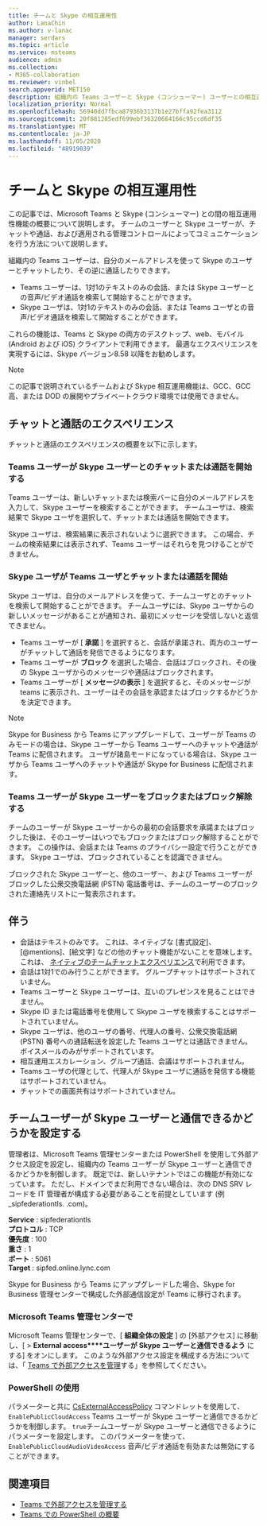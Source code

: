 ```yaml
---
title: チームと Skype の相互運用性
author: LanaChin
ms.author: v-lanac
manager: serdars
ms.topic: article
ms.service: msteams
audience: admin
ms.collection:
- M365-collaboration
ms.reviewer: vinbel
search.appverid: MET150
description: 組織内の Teams ユーザーと Skype (コンシューマー) ユーザーとの相互運用性機能について説明します。
localization_priority: Normal
ms.openlocfilehash: 56940dd7fbca87936b3137b1e27bffa92fea3112
ms.sourcegitcommit: 20f881285edf699ebf36320664166c95ccd6df35
ms.translationtype: MT
ms.contentlocale: ja-JP
ms.lasthandoff: 11/05/2020
ms.locfileid: "48919039"
---
```

# <a name="teams-and-skype-interoperability"></a>チームと Skype の相互運用性

この記事では、Microsoft Teams と Skype (コンシューマー) との間の相互運用性機能の概要について説明します。 チームのユーザーと Skype ユーザーが、チャットや通話、および適用される管理コントロールによってコミュニケーションを行う方法について説明します。

組織内の Teams ユーザーは、自分のメールアドレスを使って Skype のユーザーとチャットしたり、その逆に通話したりできます。

- Teams ユーザーは、1対1のテキストのみの会話、または Skype ユーザーとの音声/ビデオ通話を検索して開始することができます。
- Skype ユーザは、1対1のテキストのみの会話、または Teams ユーザとの音声/ビデオ通話を検索して開始することができます。

これらの機能は、Teams と Skype の両方のデスクトップ、web、モバイル (Android および iOS) クライアントで利用できます。 最適なエクスペリエンスを実現するには、Skype バージョン8.58 以降をお勧めします。

> [!NOTE]
> この記事で説明されているチームおよび Skype 相互運用機能は、GCC、GCC 高、または DOD の展開やプライベートクラウド環境では使用できません。

## <a name="chat-and-calling-experience"></a>チャットと通話のエクスペリエンス

チャットと通話のエクスペリエンスの概要を以下に示します。

### <a name="teams-user-starts-a-chat-or-call-with-a-skype-user"></a>Teams ユーザーが Skype ユーザーとのチャットまたは通話を開始する

Teams ユーザーは、新しいチャットまたは検索バーに自分のメールアドレスを入力して、Skype ユーザーを検索することができます。  チームユーザは、検索結果で Skype ユーザを選択して、チャットまたは通話を開始できます。

Skype ユーザは、検索結果に表示されないように選択できます。 この場合、チームの検索結果には表示されず、Teams ユーザーはそれらを見つけることができません。

### <a name="skype-user-starts-a-chat-or-call-with-a-teams-user"></a>Skype ユーザが Teams ユーザとチャットまたは通話を開始

Skype ユーザは、自分のメールアドレスを使って、チームユーザとのチャットを検索して開始することができます。 チームユーザには、Skype ユーザからの新しいメッセージがあることが通知され、最初にメッセージを受信しないと返信できません。

- Teams ユーザーが [ **承諾** ] を選択すると、会話が承諾され、両方のユーザーがチャットして通話を発信できるようになります。
- Teams ユーザーが **ブロック** を選択した場合、会話はブロックされ、その後の Skype ユーザからのメッセージや通話はブロックされます。
- Teams ユーザーが [ **メッセージの表示** ] を選択すると、そのメッセージが teams に表示され、ユーザーはその会話を承認またはブロックするかどうかを決定できます。

> [!NOTE]
> Skype for Business から Teams にアップグレードして、ユーザーが Teams のみモードの場合は、Skype ユーザーから Teams ユーザーへのチャットや通話が Teams に配信されます。 ユーザが諸島モードになっている場合は、Skype ユーザから Teams ユーザへのチャットや通話が Skype for Business に配信されます。

### <a name="teams-user-blocks-or-unblocks-a-skype-user"></a>Teams ユーザーが Skype ユーザーをブロックまたはブロック解除する

チームのユーザーが Skype ユーザーからの最初の会話要求を承諾またはブロックした後は、そのユーザーはいつでもブロックまたはブロック解除することができます。 この操作は、会話または Teams のプライバシー設定で行うことができます。 Skype ユーザは、ブロックされていることを認識できません。

ブロックされた Skype ユーザーと、他のユーザー、および Teams ユーザーがブロックした公衆交換電話網 (PSTN) 電話番号は、チームのユーザーのブロックされた連絡先リストに一覧表示されます。

## <a name="limitations"></a>伴う

- 会話はテキストのみです。 これは、ネイティブな [書式設定]、[@mentions]、[絵文字] などの他のチャット機能がないことを意味します。これは、 [ネイティブのチームチャットエクスペリエンス](native-chat-for-external-users.md)で利用できます。
- 会話は1対1でのみ行うことができます。 グループチャットはサポートされていません。
- Teams ユーザーと Skype ユーザーは、互いのプレゼンスを見ることはできません。
- Skype ID または電話番号を使用して Skype ユーザを検索することはサポートされていません。
- Skype ユーザは、他のユーザの番号、代理人の番号、公衆交換電話網 (PSTN) 番号への通話転送を設定した Teams ユーザとは通話できません。  ボイスメールのみがサポートされています。
- 相互運用エスカレーション、グループ通話、会議はサポートされません。
- Teams ユーザの代理として、代理人が Skype ユーザに通話を発信する機能はサポートされていません。
- チャットでの画面共有はサポートされていません。

## <a name="set-whether-teams-users-can-communicate-with-skype-users"></a>チームユーザーが Skype ユーザーと通信できるかどうかを設定する

管理者は、Microsoft Teams 管理センターまたは PowerShell を使用して外部アクセス設定を設定し、組織内の Teams ユーザーが Skype ユーザーと通信できるかどうかを制御します。 既定では、新しいテナントではこの機能が有効になっています。 ただし、ドメインでまだ利用できない場合は、次の DNS SRV レコードを IT 管理者が構成する必要があることを前提としています (例 _sipfederationtls. .com)。  

**Service** : sipfederationtls<br/>
**プロトコル** : TCP<br/>
**優先度** : 100<br/>
**重さ** : 1<br/>
**ポート** : 5061<br/>
**Target** : sipfed.online.lync.com

Skype for Business から Teams にアップグレードした場合、Skype for Business 管理センターで構成した外部通信設定が Teams に移行されます。

### <a name="in-the-microsoft-teams-admin-center"></a>Microsoft Teams 管理センターで

Microsoft Teams 管理センターで、[ **組織全体の設定** ] の [外部アクセス] に移動し、[  >  **External access****ユーザーが Skype ユーザーと通信できるよう** にする] をオンにします。 このような外部アクセス設定を構成する方法については、「 [Teams で外部アクセスを管理](https://docs.microsoft.com/microsoftteams/manage-external-access#allow-or-block-domains)する」を参照してください。

### <a name="using-powershell"></a>PowerShell の使用

パラメーターと共に [CsExternalAccessPolicy](https://docs.microsoft.com/powershell/module/skype/set-csexternalaccesspolicy) コマンドレットを使用して、 ```EnablePublicCloudAccess``` Teams ユーザーが Skype ユーザーと通信できるかどうかを制御します。 ```true```チームユーザーが Skype ユーザーと通信できるようにパラメーターを設定します。 このパラメーターを使って、 ```EnablePublicCloudAudioVideoAccess``` 音声/ビデオ通話を有効または無効にすることができます。

## <a name="related-topics"></a>関連項目

- [Teams で外部アクセスを管理する](manage-external-access.md)
- [Teams での PowerShell の概要](teams-powershell-overview.md)
